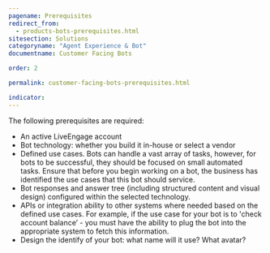 ```yaml
---
pagename: Prerequisites
redirect_from:
  - products-bots-prerequisites.html
sitesection: Solutions
categoryname: "Agent Experience & Bot"
documentname: Customer Facing Bots

order: 2

permalink: customer-facing-bots-prerequisites.html

indicator:
---
```


The following prerequisites are required:

* An active LiveEngage account
* Bot technology: whether you build it in-house or select a vendor
* Defined use cases.  Bots can handle a vast array of tasks, however, for bots to be successful, they should be focused on small automated tasks.  Ensure that before you begin working on a bot, the business has identified the use cases that this bot should service.
* Bot responses and answer tree (including structured content and visual design) configured within the selected technology. 
* APIs or integration ability to other systems where needed based on the defined use cases.  For example, if the use case for your bot is to 'check account balance’ - you must have the ability to plug the bot into the appropriate system to fetch this information. 
* Design the identify of your bot: what name will it use? What avatar?

